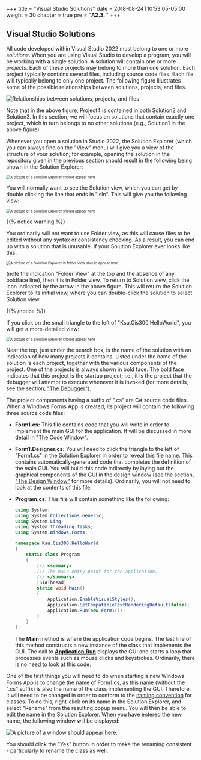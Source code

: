 +++
title = "Visual Studio Solutions"
date = 2018-08-24T10:53:05-05:00
weight = 30
chapter = true
pre = "<b>A2.3. </b>"
+++

## Visual Studio Solutions

All code developed within Visual Studio 2022 must belong to one or more *solutions*. When you are using Visual Studio to develop a program, you will be working with a single solution. A solution will contain one or more *projects*. Each of these projects may belong to more than one solution. Each project typically contains several files, including source code files. Each file will typically belong to only one project. The following figure illustrates some of the possible relationships between solutions, projects, and files.

![Relationships between solutions, projects, and files](solutions.jpg)

Note that in the above figure, Project4 is contained in both Solution2 and Solution3. In this section, we will focus on solutions that contain exactly one project, which in turn belongs to no other solutions (e.g., Solution1 in the above figure).

Whenever you open a solution in Studio 2022, the Solution Explorer
(which you can always find on the "View" menu) will give you a view of
the structure of your solution; for example, opening the solution in
the repository given in [the previous section](/appendix/vs/repos/) should result in the
following being shown in the Solution Explorer:

<img src="initial-solution-explorer.jpg" alt="A picture of a Solution Explorer should appear here" style="zoom:67%;" />

You will normally want to see the Solution view, which you can get by double clicking the line that ends in ".sln". This will give you the following view:

<img src="solution-explorer1.png" alt="A picture of a Solution Explorer should appear
here" style="zoom:67%;" />

{{% notice warning %}}

You ordinarily will not want to use Folder view, as this will cause files to be edited without any syntax or consistency checking. As a result, you can end up with a solution that is unusable. If your Solution Explorer ever looks like this:

<img src="folder-view.png" alt="A picture of a Solution Explorer in folder view should appear here" style="zoom:67%;" />

(note the indication "Folder View" at the top and the absence of any boldface line), then it is in Folder view. To return to Solution view, click the icon indicated by the arrow in the above figure. This will return the Solution Explorer to its initial view, where you can double-click the solution to select Solution view.

{{% /notice %}}

If you click on the small triangle to the left of
"Ksu.Cis300.HelloWorld", you will get a more-detailed view:

<img src="solution-explorer2.png" alt="A picture of a Solution Explorer should appear here" style="zoom:67%;" />

Near the top, just under the search box, is the name of the solution with an indication of how many projects it contains. Listed under the name of the solution is each project, together with the various components of the project. One of the projects is always shown in bold face. The bold face indicates that this project is the startup project; i.e., it is the project that the debugger will attempt to execute whenever it is invoked (for more details, see the section, ["The Debugger"](/appendix/vs/debugger)).

The project components having a suffix of ".cs" are C\# source code files. When a Windows Forms App is created, its project will contain the following three source code files:

- **Form1.cs:** This file contains code that you will write in order to implement the main GUI for the application. It will be discussed in more detail in ["The Code Window"](/appendix/vs/code-window).

- **Form1.Designer.cs:** You will need to click the triangle to the
  left of "Form1.cs" in the Solution Explorer in order to reveal this
  file name. This contains automatically-generated code that completes
  the definition of the main GUI. You will build this code indirectly
  by laying out the graphical components of the GUI in the design window (see the section, ["The Design Window"](/appendix/vs/design-window) for more details). Ordinarily, you will not need to look at the contents of this file.

- **Program.cs:** This file will contain something like the following:
  ```C#
  using System;
  using System.Collections.Generic;
  using System.Linq;
  using System.Threading.Tasks;
  using System.Windows.Forms;
  
  namespace Ksu.Cis300.HelloWorld
  {
      static class Program
      {
          /// <summary>
          /// The main entry point for the application.
          /// </summary>
          [STAThread]
          static void Main()
          {
              Application.EnableVisualStyles();
              Application.SetCompatibleTextRenderingDefault(false);
              Application.Run(new Form1());
          }
      }
  }
  ```

  The **Main** method is where the application code begins. The last line of this method constructs a new instance of the class that implements the GUI. The call to [**Application.Run**](https://docs.microsoft.com/en-us/dotnet/api/system.windows.forms.application.run?view=netframework-4.7.2) displays the GUI and starts a loop that processes events such as mouse clicks and keystrokes. Ordinarily, there is no need to look at this code.

One of the first things you will need to do when starting a new Windows Forms App is to change the name of Form1.cs, as this name (without the ".cs" suffix) is also the name of the class implementing the GUI. Therefore, it will need to be changed in order to conform to the [naming convention](/appendix/style/naming) for classes. To do this, right-click on its name in the Solution Explorer, and select "Rename" from the resulting popup menu. You will then be able to edit the name in the Solution Explorer. When you have entered the new name, the following window will be displayed:

![A picture of a window should appear here.](rename-prompt.jpg)

You should click the "Yes" button in order to make the renaming consistent - particularly to rename the class as well.
